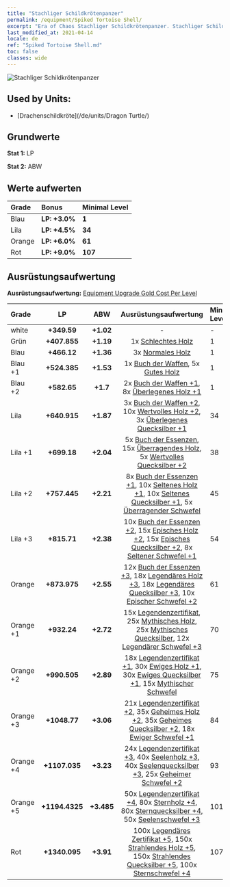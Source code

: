 ```yaml
---
title: "Stachliger Schildkrötenpanzer"
permalink: /equipment/Spiked Tortoise Shell/
excerpt: "Era of Chaos Stachliger Schildkrötenpanzer. Stachliger Schildkrötenpanzer"
last_modified_at: 2021-04-14
locale: de
ref: "Spiked Tortoise Shell.md"
toc: false
classes: wide
---
```


  ![Stachliger Schildkrötenpanzer](/images/e/e_99062.png)

## Used by Units:

* [Drachenschildkröte](/de/units/Dragon Turtle/) 


## Grundwerte
 **Stat 1:** LP

 **Stat 2:** ABW

## Werte aufwerten

  |     Grade    |   Bonus | Minimal Level | 
  |:-------------|:--------|:--------------| 
  | Blau | **LP: +3.0%** | **1** | 
  | Lila | **LP: +4.5%** | **34** | 
  | Orange | **LP: +6.0%** | **61** | 
  | Rot | **LP: +9.0%** | **107** | 


## Ausrüstungsaufwertung
 **Ausrüstungsaufwertung:** [Equipment Upgrade Gold Cost Per Level](/equipment/EquipmentUpgradeCostPerLevel/) 

  |          Grade      | LP | ABW | Ausrüstungsaufwertung | Minimal Level |
  |:--------------------|:---------:|:---------:|:----------------:|:--------------|
  | white | **+349.59** | **+1.02** | - | - |
  | Grün | **+407.855** | **+1.19** | 1x [Schlechtes Holz](/de/Items/mat_1/) | 1 |
  | Blau | **+466.12** | **+1.36** | 3x [Normales Holz](/de/Items/mat_7/) | 1 |
  | Blau +1 | **+524.385** | **+1.53** | 1x [Buch der Waffen](/de/Items/mat_18/), 5x [Gutes Holz](/de/Items/mat_13/) | 1 |
  | Blau +2 | **+582.65** | **+1.7** | 2x [Buch der Waffen +1](/de/Items/mat_25/), 8x [Überlegenes Holz +1](/de/Items/mat_20/) | 1 |
  | Lila | **+640.915** | **+1.87** | 3x [Buch der Waffen +2](/de/Items/mat_32/), 10x [Wertvolles Holz +2](/de/Items/mat_27/), 3x [Überlegenes Quecksilber +1](/de/Items/mat_21/) | 34 |
  | Lila +1 | **+699.18** | **+2.04** | 5x [Buch der Essenzen](/de/Items/mat_39/), 15x [Überragendes Holz](/de/Items/mat_34/), 5x [Wertvolles Quecksilber +2](/de/Items/mat_28/) | 38 |
  | Lila +2 | **+757.445** | **+2.21** | 8x [Buch der Essenzen +1](/de/Items/mat_46/), 10x [Seltenes Holz +1](/de/Items/mat_41/), 10x [Seltenes Quecksilber +1](/de/Items/mat_42/), 5x [Überragender Schwefel](/de/Items/mat_36/) | 45 |
  | Lila +3 | **+815.71** | **+2.38** | 10x [Buch der Essenzen +2](/de/Items/mat_53/), 15x [Episches Holz +2](/de/Items/mat_48/), 15x [Episches Quecksilber +2](/de/Items/mat_49/), 8x [Seltener Schwefel +1](/de/Items/mat_43/) | 54 |
  | Orange | **+873.975** | **+2.55** | 12x [Buch der Essenzen +3](/de/Items/mat_60/), 18x [Legendäres Holz +3](/de/Items/mat_55/), 18x [Legendäres Quecksilber +3](/de/Items/mat_56/), 10x [Epischer Schwefel +2](/de/Items/mat_50/) | 61 |
  | Orange +1 | **+932.24** | **+2.72** | 15x [Legendenzertifikat](/de/Items/mat_67/), 25x [Mythisches Holz](/de/Items/mat_62/), 25x [Mythisches Quecksilber](/de/Items/mat_63/), 12x [Legendärer Schwefel +3](/de/Items/mat_57/) | 70 |
  | Orange +2 | **+990.505** | **+2.89** | 18x [Legendenzertifikat +1](/de/Items/mat_74/), 30x [Ewiges Holz +1](/de/Items/mat_69/), 30x [Ewiges Quecksilber +1](/de/Items/mat_70/), 15x [Mythischer Schwefel](/de/Items/mat_64/) | 75 |
  | Orange +3 | **+1048.77** | **+3.06** | 21x [Legendenzertifikat +2](/de/Items/mat_81/), 35x [Geheimes Holz +2](/de/Items/mat_76/), 35x [Geheimes Quecksilber +2](/de/Items/mat_77/), 18x [Ewiger Schwefel +1](/de/Items/mat_71/) | 84 |
  | Orange +4 | **+1107.035** | **+3.23** | 24x [Legendenzertifikat +3](/de/Items/mat_88/), 40x [Seelenholz +3](/de/Items/mat_83/), 40x [Seelenquecksilber +3](/de/Items/mat_84/), 25x [Geheimer Schwefel +2](/de/Items/mat_78/) | 93 |
  | Orange +5 | **+1194.4325** | **+3.485** | 50x [Legendenzertifikat +4](/de/Items/mat_95/), 80x [Sternholz +4](/de/Items/mat_90/), 80x [Sternquecksilber +4](/de/Items/mat_91/), 50x [Seelenschwefel +3](/de/Items/mat_85/) | 101 |
  | Rot | **+1340.095** | **+3.91** | 100x [Legendäres Zertifikat +5](/de/Items/mat_102/), 150x [Strahlendes Holz +5](/de/Items/mat_97/), 150x [Strahlendes Quecksilber +5](/de/Items/mat_98/), 100x [Sternschwefel +4](/de/Items/mat_92/) | 107 |

